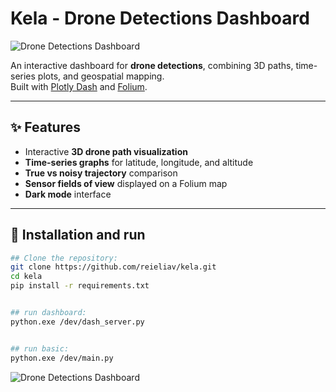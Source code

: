 # Kela - Drone Detections Dashboard
![Drone Detections Dashboard](dev/docs/dashboard.png)

An interactive dashboard for **drone detections**, combining 3D paths, time-series plots, and geospatial mapping.  
Built with [Plotly Dash](https://dash.plotly.com/) and [Folium](https://python-visualization.github.io/folium/).

---

## ✨ Features

- Interactive **3D drone path visualization**  
- **Time-series graphs** for latitude, longitude, and altitude  
- **True vs noisy trajectory** comparison  
- **Sensor fields of view** displayed on a Folium map  
- **Dark mode** interface  

---

## 🚀 Installation and run


```bash
## Clone the repository:
git clone https://github.com/reieliav/kela.git
cd kela
pip install -r requirements.txt


## run dashboard:
python.exe /dev/dash_server.py 


## run basic:
python.exe /dev/main.py 
```
![Drone Detections Dashboard](dev/docs/figs.png)
